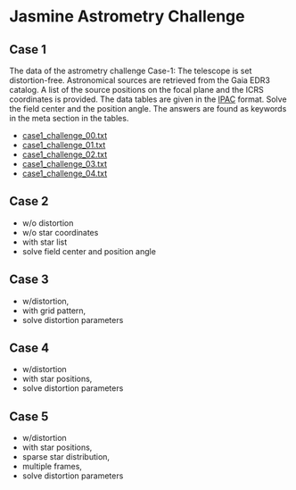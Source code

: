 # Jasmine Astrometry Challenge


## Case 1
The data of the astrometry challenge Case-1: The telescope is set distortion-free. Astronomical sources are retrieved from the Gaia EDR3 catalog. A list of the source positions on the focal plane and the ICRS coordinates is provided. The data tables are given in the [IPAC][IPAC] format. Solve the field center and the position angle. The answers are found as keywords in the meta section in the tables.


- [case1_challenge_00.txt](https://github.com/xr0038/jasmine_warpfield/raw/master/challenge/case1/case1_challenge_1-00.txt)
- [case1_challenge_01.txt](https://github.com/xr0038/jasmine_warpfield/raw/master/challenge/case1/case1_challenge_1-01.txt)
- [case1_challenge_02.txt](https://github.com/xr0038/jasmine_warpfield/raw/master/challenge/case1/case1_challenge_1-02.txt)
- [case1_challenge_03.txt](https://github.com/xr0038/jasmine_warpfield/raw/master/challenge/case1/case1_challenge_1-03.txt)
- [case1_challenge_04.txt](https://github.com/xr0038/jasmine_warpfield/raw/master/challenge/case1/case1_challenge_1-04.txt)



## Case 2
- w/o distortion
- w/o star coordinates
- with star list
- solve field center and position angle


## Case 3
- w/distortion,
- with grid pattern,
- solve distortion parameters


## Case 4
- w/distortion
- with star positions,
- solve distortion parameters


## Case 5
- w/distortion
- with star positions,
- sparse star distribution,
- multiple frames,
- solve distortion parameters


[IPAC]: https://irsa.ipac.caltech.edu/applications/DDGEN/Doc/ipac_tbl.html
